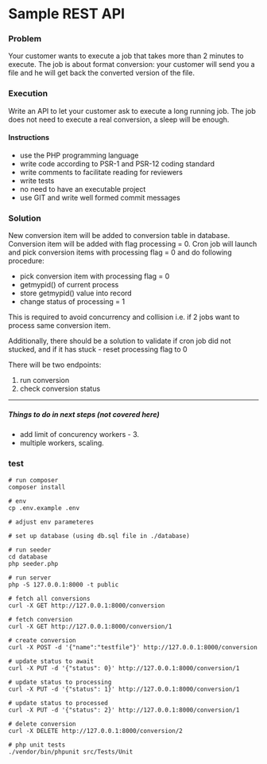# Sample REST API

### Problem
Your customer wants to execute a job that takes more than 2 minutes to execute.
The job is about format conversion: your customer will send you a file and he will get back
the converted version of the file.

### Execution 
Write an API to let your customer ask to execute a long running job.
The job does not need to execute a real conversion, a sleep will be enough.

#### Instructions
* use the PHP programming language
* write code according to PSR-1 and PSR-12 coding standard
* write comments to facilitate reading for reviewers
* write tests
* no need to have an executable project
* use GIT and write well formed commit messages


### Solution
New conversion item will be added to conversion table in database.
Conversion item will be added with flag processing = 0.
Cron job will launch and pick conversion items with processing flag = 0 and do following procedure:
* pick conversion item with processing flag = 0
* getmypid() of current process 
* store getmypid() value into record
* change status of processing = 1

This is required to avoid concurrency and collision i.e. if 2 jobs want to process same conversion item.

Additionally, there should be a solution to validate if cron job did not stucked, 
and if it has stuck - reset processing flag to 0

There will be two endpoints:
1. run conversion
2. check conversion status

---
##### Things to do in next steps (not covered here)
* add limit of concurency workers - 3.
* multiple workers, scaling.  


### test
```
# run composer
composer install

# env
cp .env.example .env 

# adjust env parameteres

# set up database (using db.sql file in ./database)

# run seeder
cd database
php seeder.php

# run server
php -S 127.0.0.1:8000 -t public

# fetch all conversions
curl -X GET http://127.0.0.1:8000/conversion

# fetch conversion
curl -X GET http://127.0.0.1:8000/conversion/1

# create conversion
curl -X POST -d '{"name":"testfile"}' http://127.0.0.1:8000/conversion

# update status to await
curl -X PUT -d '{"status": 0}' http://127.0.0.1:8000/conversion/1

# update status to processing
curl -X PUT -d '{"status": 1}' http://127.0.0.1:8000/conversion/1

# update status to processed
curl -X PUT -d '{"status": 2}' http://127.0.0.1:8000/conversion/1

# delete conversion
curl -X DELETE http://127.0.0.1:8000/conversion/2

# php unit tests
./vendor/bin/phpunit src/Tests/Unit
```
